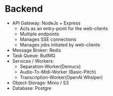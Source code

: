 # Backend

- API Gateway: NodeJs + Express
  - Acts as an entry-point for the web-clients
  - Multiple endpoints
  - Manages SSE connections
  - Manages jobs initiated by web-clients
- Message Broker: Redis
- Task Queue: BullMQ
- Services / Workers:
  - Separation-Worker(Demucs)
  - Audio-To-Midi-Worker (Basic-Pitch)
  - Transcription-Worker(OpenAI Whsiper)
- Object-Storage: Minio / S3
- Database: Postgre
